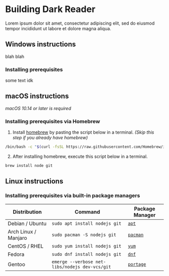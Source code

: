 # Building Dark Reader

Lorem ipsum dolor sit amet, consectetur adipiscing elit, sed do eiusmod tempor incididunt ut labore et dolore magna aliqua.

## Windows instructions

blah blah 

### Installing prerequisites 

some text idk

## macOS instructions

_macOS 10.14 or later is required_

### Installing prerequisites via Homebrew

1. Install [homebrew](https://brew.sh/) by pasting the script below in a terminal. _(Skip this step if you already have homebrew)_

```sh
/bin/bash -c "$(curl -fsSL https://raw.githubusercontent.com/Homebrew/install/HEAD/install.sh)"
```

2. After installing homebrew, execute this script below in a terminal.

```sh
brew install node git
```

## Linux instructions

### Installing prerequisites via built-in package managers

| Distribution         | Command                                        | Package Manager                                               |
|----------------------|------------------------------------------------|---------------------------------------------------------------|
| Debian / Ubuntu      | `sudo apt install nodejs git`                  | [`apt`](https://en.wikipedia.org/wiki/APT_(software))         |
| Arch Linux / Manjaro | `sudo pacman -S nodejs git`                    | [`pacman`](https://wiki.archlinux.org/title/Pacman)           |
| CentOS / RHEL        | `sudo yum install nodejs git`                  | [`yum`](https://en.wikipedia.org/wiki/Yum_(software))         |
| Fedora               | `sudo dnf install nodejs git`                  | [`dnf`](https://docs.fedoraproject.org/en-US/quick-docs/dnf/) |
| Gentoo               | `emerge --verbose net-libs/nodejs dev-vcs/git` | [`portage`](https://wiki.gentoo.org/wiki/Portage)             |
